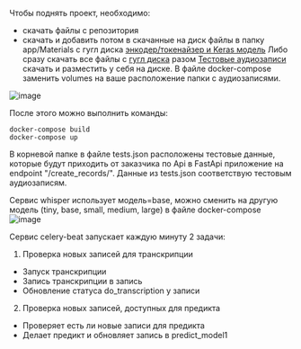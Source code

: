 Чтобы поднять проект, необходимо:

- скачать файлы с репозитория
- скачать и добавить потом в скачанные на диск файлы в папку app/Materials с гугл диска [энкодер/токенайзер и Keras модель](https://drive.google.com/drive/folders/1PXvPCz712B7OafGqrr-Q3vlEgX_VWl-6?usp=sharing)
Либо сразу скачать все файлы с [гугл диска](https://drive.google.com/drive/folders/12P89qrj64omgC7jzlTqg5GRbgqWH91p-?usp=sharing) разом
[Тестовые аудиозаписи](https://drive.google.com/drive/folders/1WdprQ8kJxUbwHWN8xd_JpD13A9ZxY4fE?usp=sharing) скачать и разместить у себя на диске. В файле docker-compose заменить volumes на ваше расположение папки с аудиозаписями.

![image](https://github.com/terrainternship/Media_108_s/assets/17458625/18c434a7-5286-454f-b870-a557627102f1)

После этого можно выполнить команды:

```
docker-compose build
docker-compose up
```
В корневой папке в файле tests.json расположены тестовые данные, которые будут приходить от заказчика по Api в FastApi приложение на endpoint "/create_records/". Данные из tests.json соответствую тестовым аудиозаписям.

Сервис whisper использует модель=base, можно сменить на другую модель (tiny, base, small, medium, large) в файле docker-compose
![image](https://github.com/terrainternship/Media_108_s/assets/17458625/e45a0edc-08f7-44eb-8fd0-7e30f112e67b)

Сервис celery-beat запускает каждую минуту 2 задачи:
1. Проверка новых записей для транскрипции
  - Запуск транскрипции
  - Запись транскрипции в запись
  - Обновление статуса do_transcription у записи
2. Проверка новых записей, доступных для предикта
 - Проверяет есть ли новые записи для предикта
 - Делает предикт и обновляет запись в predict_model1

